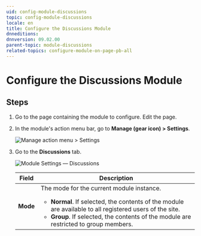 ```yaml
---
uid: config-module-discussions
topic: config-module-discussions
locale: en
title: Configure the Discussions Module
dnneditions: 
dnnversion: 09.02.00
parent-topic: module-discussions
related-topics: configure-module-on-page-pb-all
---
```


# Configure the Discussions Module

## Steps

1.  Go to the page containing the module to configure. Edit the page.
2.  In the module's action menu bar, go to **Manage (gear icon) \> Settings**.
    
      
    
    ![Manage action menu > Settings](/images/scr-actionmenu-manage-settings.png)
    
      
    
3.  Go to the **Discussions** tab.
    
      
    
    ![Module Settings — Discussions](/images/scr-modulesettings-Discussions.png)
    
      
    
    |**Field**|**Description**|
    |---|---|
    |**Mode**|The mode for the current module instance.<ul><li>**Normal**. If selected, the contents of the module are available to all registered users of the site.</li><li>**Group**. If selected, the contents of the module are restricted to group members.</li></ul>|